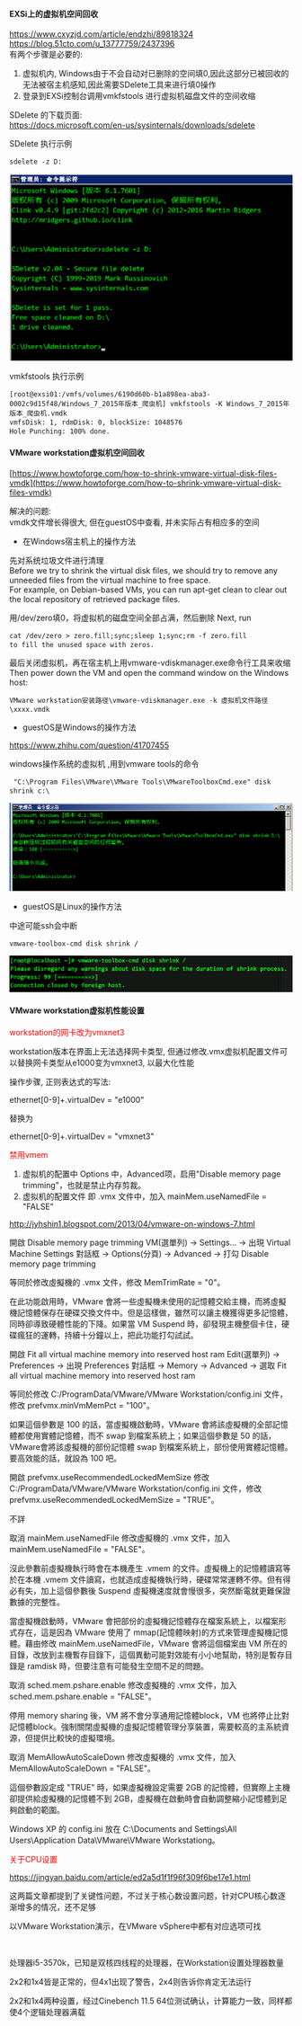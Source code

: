 #### EXSi上的虚拟机空间回收
https://www.cxyzjd.com/article/endzhi/89818324  
https://blog.51cto.com/u_13777759/2437396  
有两个步骤是必要的:  
1) 虚拟机内, Windows由于不会自动对已删除的空间填0,因此这部分已被回收的无法被宿主机感知,因此需要SDelete工具来进行填0操作  
2) 登录到EXSi控制台调用vmkfstools 进行虚拟机磁盘文件的空间收缩  

SDelete 的下载页面:  
https://docs.microsoft.com/en-us/sysinternals/downloads/sdelete

SDelete 执行示例
```
sdelete -z D:
```
![](images/7F58YhqgTaU1Er0BjAmwz5dVk4FPeMsZ.png)

vmkfstools 执行示例
```
[root@exsi01:/vmfs/volumes/6190d60b-b1a898ea-aba3-0002c9d15f48/Windows_7_2015年版本_爬虫机] vmkfstools -K Windows_7_2015年版本_爬虫机.vmdk
vmfsDisk: 1, rdmDisk: 0, blockSize: 1048576
Hole Punching: 100% done.
```

#### VMware workstation虚拟机空间回收

[https://www.howtoforge.com/how-to-shrink-vmware-virtual-disk-files-vmdk](https://www.howtoforge.com/how-to-shrink-vmware-virtual-disk-files-vmdk)

解决的问题:  
vmdk文件增长得很大, 但在guestOS中查看, 并未实际占有相应多的空间

* 在Windows宿主机上的操作方法

先对系统垃圾文件进行清理  
Before we try to shrink the virtual disk files, we should try to remove any unneeded files from the virtual machine 
to free space.   
For example, on Debian-based VMs, you can run apt-get clean to clear out the local repository of retrieved package files.

用/dev/zero填0，将虚拟机的磁盘空间全部占满，然后删除
Next, run
```
cat /dev/zero > zero.fill;sync;sleep 1;sync;rm -f zero.fill
to fill the unused space with zeros.
```

最后关闭虚拟机，再在宿主机上用vmware-vdiskmanager.exe命令行工具来收缩  
Then power down the VM and open the command window on the Windows host:
```
VMware workstation安装路径\vmware-vdiskmanager.exe -k 虚拟机文件路径\xxxx.vmdk
```

* guestOS是Windows的操作方法

https://www.zhihu.com/question/41707455

windows操作系统的虚拟机 ,用到vmware tools的命令  
```
 "C:\Program Files\VMware\VMware Tools\VMwareToolboxCmd.exe" disk shrink c:\
```
![](images/b6be90b3gy1gj56hagyemj20n30770st.jpg)
 
* guestOS是Linux的操作方法

中途可能ssh会中断  
```
vmware-toolbox-cmd disk shrink /
```
![](images/b6be90b3gy1gj56he0frrj20ky02pt8y.jpg)

#### VMware workstation虚拟机性能设置

<font color=red>workstation的网卡改为vmxnet3</font>

workstation版本在界面上无法选择网卡类型, 但通过修改.vmx虚拟机配置文件可以替换网卡类型从e1000变为vmxnet3, 以最大化性能

操作步骤, 正则表达式的写法: 

ethernet[0-9]+.virtualDev = "e1000"

替换为

ethernet[0-9]+.virtualDev = "vmxnet3"

<font color=red>禁用vmem</font>

1. 虚拟机的配置中 Options 中，Advanced项，启用"Disable memory page trimming"，也就是禁止内存剪裁。
2. 虚拟机的配置文件 即 .vmx 文件中，加入 mainMem.useNamedFile = "FALSE"

http://jyhshin1.blogspot.com/2013/04/vmware-on-windows-7.html 

開啟 Disable memory page trimming
VM(選單列) → Settings... → 出現 Virtual Machine Settings 對話框 → Options(分頁) → Advanced → 打勾 Disable memory page trimming

等同於修改虛擬機的 .vmx 文件，修改 MemTrimRate = "0"。

在此功能啟用時，VMware 會將一些虛擬機未使用的記憶體交給主機，而將虛擬機記憶體保存在硬碟交換文件中。但是這樣做，雖然可以讓主機獲得更多記憶體，同時卻導致硬體性能的下降。如果當 VM Suspend 時，卻發現主機整個卡住，硬碟瘋狂的運轉，持續十分鐘以上，把此功能打勾試試。

開啟 Fit all virtual machine memory into reserved host ram
Edit(選單列) → Preferences → 出現 Preferences 對話框 → Memory → Advanced → 選取 Fit all virtual machine memory into reserved host ram

等同於修改 C:/ProgramData/VMware/VMware Workstation/config.ini 文件，修改 prefvmx.minVmMemPct = "100"。

如果這個參數是 100 的話，當虛擬機啟動時，VMware 會將該虛擬機的全部記憶體都使用實體記憶體，而不 swap 到檔案系統上；如果這個參數是 50 的話，VMware會將該虛擬機的部份記憶體 swap 到檔案系統上，部份使用實體記憶體。要高效能的話，就設為 100 吧。

開啟 prefvmx.useRecommendedLockedMemSize
修改 C:/ProgramData/VMware/VMware Workstation/config.ini 文件，修改prefvmx.useRecommendedLockedMemSize = "TRUE"。

不詳

取消 mainMem.useNamedFile
修改虛擬機的 .vmx 文件，加入 mainMem.useNamedFile = "FALSE"。

沒此參數前虛擬機執行時會在本機產生 .vmem 的文件。虛擬機上的記憶體讀寫等於在本機 .vmem 文件讀寫，也就造成虛擬機執行時，硬碟常常運轉不停。但有得必有失，加上這個參數後 Suspend 虛擬機速度就會慢很多，突然斷電就更難保證數據的完整性。

當虛擬機啟動時，VMware 會把部份的虛擬機記憶體存在檔案系統上，以檔案形式存在，這是因為 VMware 使用了 mmap(記憶體映射)的方式來管理虛擬機記憶體。藉由修改 mainMem.useNamedFile，VMware 會將這個檔案由 VM 所在的目錄，改放到主機暫存目錄下，這個異動可能對效能有小小地幫助，特別是暫存目錄是 ramdisk 時，但要注意有可能發生空間不足的問題。

取消 sched.mem.pshare.enable
修改虛擬機的 .vmx 文件，加入 sched.mem.pshare.enable = "FALSE"。

停用 memory sharing 後，VM 將不會分享通用記憶體block，VM 也將停止比對記憶體block。強制關閉虛擬機的虛擬記憶體管理分享裝置，需要較高的主系統資源，但提供比較快的虛擬環境。

取消 MemAllowAutoScaleDown
修改虛擬機的 .vmx 文件，加入 MemAllowAutoScaleDown = "FALSE"。

這個參數設定成 "TRUE" 時，如果虛擬機設定需要 2GB 的記憶體，但實際上主機卻提供給虛擬機的記憶體不到 2GB，虛擬機在啟動時會自動調整縮小記憶體到足夠啟動的範圍。

Windows XP 的 config.ini 放在 C:\Documents and Settings\All Users\Application Data\VMware\VMware Workstationg。

<span style="color:red;">关于CPU设置</span>

https://jingyan.baidu.com/article/ed2a5d1f1f96f309f6be17e1.html

这两篇文章都提到了关键性问题，不过关于核心数设置问题，针对CPU核心数逐渐增多的情况，还不足够

以VMware Workstation演示，在VMware vSphere中都有对应选项可找

<br/>

处理器i5-3570k，已知是双核四线程的处理器，在Workstation设置处理器数量

2x2和1x4皆是正常的，但4x1出现了警告，2x4则告诉你肯定无法运行

2x2和1x4两种设置，经过Cinebench 11.5 64位测试确认，计算能力一致，同样都使4个逻辑处理器满载

